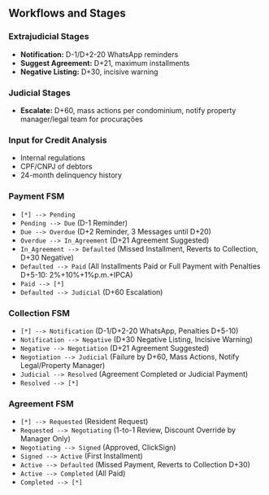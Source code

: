## Workflows and Stages

### Extrajudicial Stages
- **Notification:** D-1/D+2-20 WhatsApp reminders
- **Suggest Agreement:** D+21, maximum installments
- **Negative Listing:** D+30, incisive warning

### Judicial Stages
- **Escalate:** D+60, mass actions per condominium, notify property manager/legal team for procurações

### Input for Credit Analysis
- Internal regulations
- CPF/CNPJ of debtors
- 24-month delinquency history

### Payment FSM
- `[*] --> Pending`
- `Pending --> Due` (D-1 Reminder)
- `Due --> Overdue` (D+2 Reminder, 3 Messages until D+20)
- `Overdue --> In_Agreement` (D+21 Agreement Suggested)
- `In_Agreement --> Defaulted` (Missed Installment, Reverts to Collection, D+30 Negative)
- `Defaulted --> Paid` (All Installments Paid or Full Payment with Penalties D+5-10: 2%+10%+1%p.m.+IPCA)
- `Paid --> [*]`
- `Defaulted --> Judicial` (D+60 Escalation)

### Collection FSM
- `[*] --> Notification` (D-1/D+2-20 WhatsApp, Penalties D+5-10)
- `Notification --> Negative` (D+30 Negative Listing, Incisive Warning)
- `Negative --> Negotiation` (D+21 Agreement Suggested)
- `Negotiation --> Judicial` (Failure by D+60, Mass Actions, Notify Legal/Property Manager)
- `Judicial --> Resolved` (Agreement Completed or Judicial Payment)
- `Resolved --> [*]`

### Agreement FSM
- `[*] --> Requested` (Resident Request)
- `Requested --> Negotiating` (1-to-1 Review, Discount Override by Manager Only)
- `Negotiating --> Signed` (Approved, ClickSign)
- `Signed --> Active` (First Installment)
- `Active --> Defaulted` (Missed Payment, Reverts to Collection D+30)
- `Active --> Completed` (All Paid)
- `Completed --> [*]`
